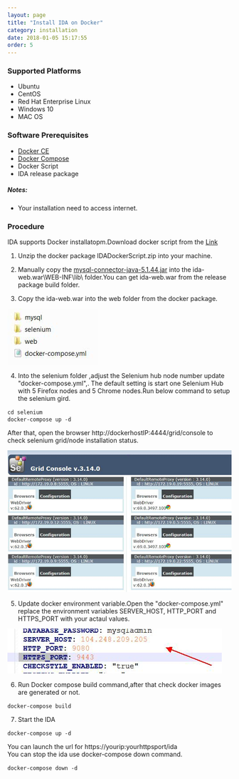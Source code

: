 ```yaml
---
layout: page
title: "Install IDA on Docker"
category: installation
date: 2018-01-05 15:17:55
order: 5
---
```




### Supported Platforms

* Ubuntu    
* CentOS  
* Red Hat Enterprise Linux  
* Windows 10  
* MAC OS  

### Software Prerequisites

* [Docker CE](https://docs.docker.com/install/)   
* [Docker Compose](https://docs.docker.com/compose/install/)  
* Docker Script   
* IDA release package
##### Notes:
- Your installation need to access internet.    


### Procedure

IDA supports Docker installatopm.Download docker script from the [Link](https://github.com/sdc-china/IDA-ondocker/raw/master/IDADockerScript.zip)          
1. Unzip the docker package IDADockerScript.zip into your machine.  

2. Manually copy the [mysql-connector-java-5.1.44.jar](http://central.maven.org/maven2/mysql/mysql-connector-java/5.1.44/mysql-connector-java-5.1.44.jar) into the ida-web.war\WEB-INF\lib\ folder.You can get ida-web.war from the release package build folder.  

3. Copy the ida-web.war into the web folder from the docker package.   

 ![dockerpackage]
 
4. Into the selenium folder ,adjust the Selenium hub node number update "docker-compose.yml",. The default setting is start one Selenium Hub with 5 Firefox nodes and 5 Chrome nodes.Run below command to setup the selenium  gird.  

``` 
cd selenium
docker-compose up -d
```  
After that, open the browser http://dockerhostIP:4444/grid/console to check selenium grid/node installation status.  

 ![seleniumNode]  

5. Update docker environment variable.Open the "docker-compose.yml" replace the environment variables SERVER_HOST, HTTP_PORT and HTTPS_PORT with your actaul values.    

 ![dockerEnv]   
 
6. Run Docker compose build command,after that check docker images are generated or not.          

``` 
docker-compose build
```  

7. Start the IDA   

``` 
docker-compose up -d
```  
You can launch the url for https://yourip:yourhttpsport/ida       
You can stop the ida use docker-compose down command.   

``` 
docker-compose down -d
```  

[dockerpackage]: ../images/install/dockerpackage.png 
[seleniumNode]: ../images/install/selenium_node.png
[dockerEnv]: ../images/install/dockerenv.png


